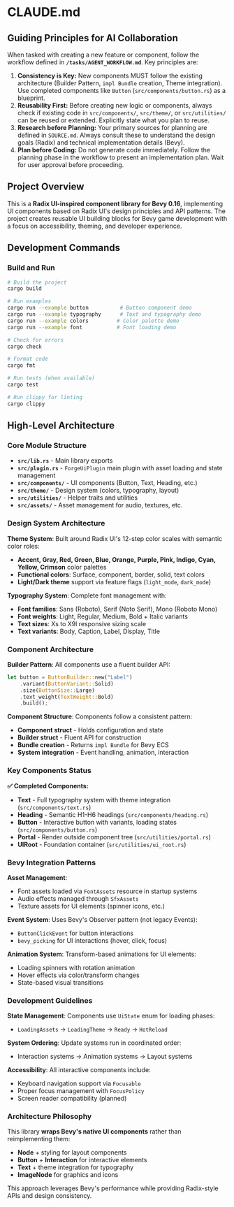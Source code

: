 # CLAUDE.md

## Guiding Principles for AI Collaboration

When tasked with creating a new feature or component, follow the workflow defined in **`/tasks/AGENT_WORKFLOW.md`**. Key principles are:

1.  **Consistency is Key:** New components MUST follow the existing architecture (Builder Pattern, `impl Bundle` creation, Theme integration). Use completed components like `Button` (`src/components/button.rs`) as a blueprint.
2.  **Reusability First:** Before creating new logic or components, always check if existing code in `src/components/`, `src/theme/`, or `src/utilities/` can be reused or extended. Explicitly state what you plan to reuse.
3.  **Research before Planning:** Your primary sources for planning are defined in `SOURCE.md`. Always consult these to understand the design goals (Radix) and technical implementation details (Bevy).
4.  **Plan before Coding:** Do not generate code immediately. Follow the planning phase in the workflow to present an implementation plan. Wait for user approval before proceeding.

## Project Overview

This is a **Radix UI-inspired component library for Bevy 0.16**, implementing UI components based on Radix UI's design principles and API patterns. The project creates reusable UI building blocks for Bevy game development with a focus on accessibility, theming, and developer experience.

## Development Commands

### Build and Run
```bash
# Build the project
cargo build

# Run examples
cargo run --example button          # Button component demo
cargo run --example typography      # Text and typography demo
cargo run --example colors         # Color palette demo
cargo run --example font           # Font loading demo

# Check for errors
cargo check

# Format code
cargo fmt

# Run tests (when available)
cargo test

# Run clippy for linting
cargo clippy
```

## High-Level Architecture

### Core Module Structure

- **`src/lib.rs`** - Main library exports
- **`src/plugin.rs`** - `ForgeUiPlugin` main plugin with asset loading and state management
- **`src/components/`** - UI components (Button, Text, Heading, etc.)
- **`src/theme/`** - Design system (colors, typography, layout)
- **`src/utilities/`** - Helper traits and utilities
- **`src/assets/`** - Asset management for audio, textures, etc.

### Design System Architecture

**Theme System**: Built around Radix UI's 12-step color scales with semantic color roles:
- **Accent, Gray, Red, Green, Blue, Orange, Purple, Pink, Indigo, Cyan, Yellow, Crimson** color palettes
- **Functional colors**: Surface, component, border, solid, text colors
- **Light/Dark theme** support via feature flags (`light_mode`, `dark_mode`)

**Typography System**: Complete font management with:
- **Font families**: Sans (Roboto), Serif (Noto Serif), Mono (Roboto Mono)
- **Font weights**: Light, Regular, Medium, Bold + Italic variants
- **Text sizes**: Xs to X9l responsive sizing scale
- **Text variants**: Body, Caption, Label, Display, Title

### Component Architecture

**Builder Pattern**: All components use a fluent builder API:
```rust
let button = ButtonBuilder::new("Label")
    .variant(ButtonVariant::Solid)
    .size(ButtonSize::Large)
    .text_weight(TextWeight::Bold)
    .build();
```

**Component Structure**: Components follow a consistent pattern:
- **Component struct** - Holds configuration and state
- **Builder struct** - Fluent API for construction
- **Bundle creation** - Returns `impl Bundle` for Bevy ECS
- **System integration** - Event handling, animation, interaction

### Key Components Status

**✅ Completed Components:**
- **Text** - Full typography system with theme integration (`src/components/text.rs`)
- **Heading** - Semantic H1-H6 headings (`src/components/heading.rs`)
- **Button** - Interactive button with variants, loading states (`src/components/button.rs`)
- **Portal** - Render outside component tree (`src/utilities/portal.rs`)
- **UIRoot** - Foundation container (`src/utilities/ui_root.rs`)



### Bevy Integration Patterns

**Asset Management**:
- Font assets loaded via `FontAssets` resource in startup systems
- Audio effects managed through `SfxAssets`
- Texture assets for UI elements (spinner icons, etc.)

**Event System**: Uses Bevy's Observer pattern (not legacy Events):
- `ButtonClickEvent` for button interactions
- `bevy_picking` for UI interactions (hover, click, focus)

**Animation System**: Transform-based animations for UI elements:
- Loading spinners with rotation animation
- Hover effects via color/transform changes
- State-based visual transitions

### Development Guidelines

**State Management**: Components use `UiState` enum for loading phases:
- `LoadingAssets` → `LoadingTheme` → `Ready` → `HotReload`

**System Ordering**: Update systems run in coordinated order:
- Interaction systems → Animation systems → Layout systems

**Accessibility**: All interactive components include:
- Keyboard navigation support via `Focusable`
- Proper focus management with `FocusPolicy`
- Screen reader compatibility (planned)

### Architecture Philosophy

This library **wraps Bevy's native UI components** rather than reimplementing them:
- **Node** + styling for layout components
- **Button** + **Interaction** for interactive elements
- **Text** + theme integration for typography
- **ImageNode** for graphics and icons

This approach leverages Bevy's performance while providing Radix-style APIs and design consistency.
